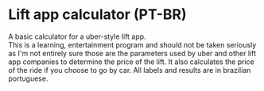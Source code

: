# Lift app calculator (PT-BR)

A basic calculator for a uber-style lift app. <br>
This is a learning, entertainment program and should not be taken seriously as I'm not entirely sure those are the parameters used by uber and other lift app companies to determine the price of the lift. It also calculates the price of the ride if you choose to go by car. All labels and results are in brazilian portuguese.
